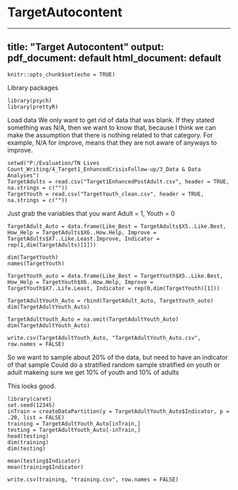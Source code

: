 # TargetAutocontent

---
title: "Target Autocontent"
output:
  pdf_document: default
  html_document: default
---

```{r setup, include=FALSE}
knitr::opts_chunk$set(echo = TRUE)
```
Library packages
```{r}
library(psych)
library(prettyR)

```
Load data
We only want to get rid of data that was blank.  If they stated something was N/A, then we want to know that, because I think we can make the assumption that there is nothing related to that category.  For example, N/A for improve, means that they are not aware of anyways to improve.
```{r}
setwd("P:/Evaluation/TN Lives Count_Writing/4_Target1_EnhancedCrisisFollow-up/3_Data & Data Analyses")
TargetAdults = read.csv("Target1EnhancedPostAdult.csv", header = TRUE, na.strings = c(""))
TargetYouth = read.csv("TargetYouth_clean.csv", header = TRUE, na.strings = c(""))
```
Just grab the variables that you want
Adult = 1, Youth = 0
```{r}
TargetAdult_Auto = data.frame(Like_Best = TargetAdults$X5..Like.Best, How_Help = TargetAdults$X6..How.Help, Improve = TargetAdults$X7..Like.Least.Improve, Indicator = rep(1,dim(TargetAdults)[1]))

dim(TargetYouth)
names(TargetYouth)

TargetYouth_auto = data.frame(Like_Best = TargetYouth$X5..Like.Best, How_Help = TargetYouth$X6..How.Help, Improve = TargetYouth$X7..Life.Least, Indicator = rep(0,dim(TargetYouth)[1]))

TargetAdultYouth_Auto = rbind(TargetAdult_Auto, TargetYouth_auto)
dim(TargetAdultYouth_Auto)

TargetAdultYouth_Auto = na.omit(TargetAdultYouth_Auto)
dim(TargetAdultYouth_Auto)

write.csv(TargetAdultYouth_Auto, "TargetAdultYouth_Auto.csv", row.names = FALSE)

```
So we want to sample about 20% of the data, but need to have an indicator of that sample
Could do a stratified random sample stratified on youth or adult makeing sure we get 10% of youth and 10% of adults

This looks good.
```{r}
library(caret)
set.seed(12345)
inTrain = createDataPartition(y = TargetAdultYouth_Auto$Indicator, p = .20, list = FALSE)
training = TargetAdultYouth_Auto[inTrain,]
testing = TargetAdultYouth_Auto[-inTrain,]
head(testing)
dim(training)
dim(testing)

mean(testing$Indicator)
mean(training$Indicator)

write.csv(training, "training.csv", row.names = FALSE)

```






